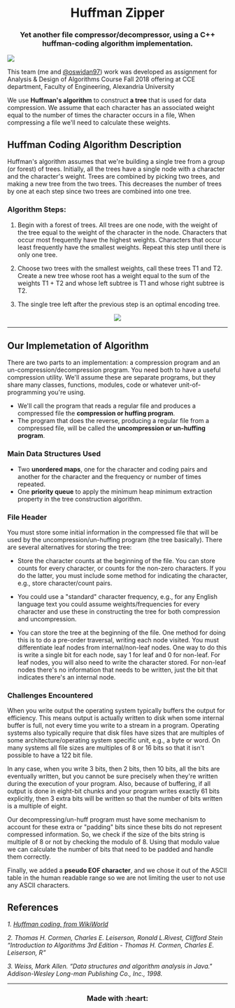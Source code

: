 <h1 align='center'> Huffman Zipper</h1>
<h3 align='center'> Yet another file compressor/decompressor, using a C++ huffman-coding algorithm implementation.</h3>
<img center='align' src='https://cdn.shortpixel.ai/client/q_glossy,ret_img,w_1550/https://itpack.be/wp-content/uploads/2019/06/Naamloos.png'/>


This team (me and [@oswidan97](https://github.com/oswidan97)) work was developed as assignment for Analysis & Design of Algorithms Course Fall 2018 offering at CCE department, Faculty of Engineering, Alexandria University

We use **Huffman's algorithm** to construct **a tree** that is used for data compression. 
We assume that each character has an associated weight equal to the number of times the character occurs in a file,
When compressing a file we'll need to calculate these weights.

## Huffman Coding Algorithm Description

Huffman's algorithm assumes that we're building a single tree from a group (or forest) of trees. 
Initially, all the trees have a single node with a character and the character's weight. 
Trees are combined by picking two trees, and making a new tree from the two trees. 
This decreases the number of trees by one at each step since two trees are combined into one tree.

### Algorithm Steps:

1. Begin with a forest of trees. All trees are one node, with the weight of the tree equal to the weight of the character in the node. 
Characters that occur most frequently have the highest weights. Characters that occur least frequently have the smallest weights.
Repeat this step until there is only one tree.

2. Choose two trees with the smallest weights, call these trees T1 and T2. Create a new tree whose root has a weight equal to the sum of the weights T1 + T2 and whose left subtree is T1 and whose right subtree is T2.

3. The single tree left after the previous step is an optimal encoding tree.

<p align='center'><img src='https://upload.wikimedia.org/wikipedia/commons/d/d8/HuffmanCodeAlg.png'/></p>

---

## Our Implemetation of Algorithm

There are two parts to an implementation: a compression program and an un-compression/decompression program. 
You need both to have a useful compression utility. We'll assume these are separate programs, but they share many classes, functions, modules, code or whatever unit-of-programming you're using. 

- We'll call the program that reads a regular file and produces a compressed file the **compression or huffing program**.  
- The program that does the reverse, producing a regular file from a compressed file, will be called the **uncompression or un-huffing program**.


### Main Data Structures Used
- Two **unordered maps**, one for the character and coding pairs and another for the character and the frequency or number of times repeated.
- One **priority queue** to apply the minimum heap minimum extraction property in the tree construction algorithm.


### File Header

You must store some initial information in the compressed file that will be used by the uncompression/un-huffing program (the tree basically). There are several alternatives for storing the tree:

- Store the character counts at the beginning of the file. You can store counts for every character, or counts for the non-zero characters. If you do the latter, you must include some method for indicating the character, e.g., store character/count pairs.

- You could use a "standard" character frequency, e.g., for any English language text you could assume weights/frequencies for every character and use these in constructing the tree for both compression and uncompression.

- You can store the tree at the beginning of the file. One method for doing this is to do a pre-order traversal, writing each node visited. You must differentiate leaf nodes from internal/non-leaf nodes. One way to do this is write a single bit for each node, say 1 for leaf and 0 for non-leaf. For leaf nodes, you will also need to write the character stored. For non-leaf nodes there's no information that needs to be written, just the bit that indicates there's an internal node.

### Challenges Encountered

When you write output the operating system typically buffers the output for efficiency. This means output is actually written to disk when some internal buffer is full, not every time you write to a stream in a program. Operating systems also typically require that disk files have sizes that are multiples of some architecture/operating system specific unit, e.g., a byte or word. On many systems all file sizes are multiples of 8 or 16 bits so that it isn't possible to have a 122 bit file.

In any case, when you write 3 bits, then 2 bits, then 10 bits, all the bits are eventually written, but you cannot be sure precisely when they're written during the execution of your program. Also, because of buffering, if all output is done in eight-bit chunks and your program writes exactly 61 bits explicitly, then 3 extra bits will be written so that the number of bits written is a multiple of eight.

Our decompressing/un-huff program must have some mechanism to account for these extra or "padding" bits since these bits do not represent compressed information.
So, we check if the size of the bits string is multiple of 8 or not by checking the modulo of 8. Using that modulo value we can calculate the number of bits that need to be padded and handle them correctly. 

Finally, we added a **pseudo EOF character**, and we chose it out of the ASCII table in the human readable range so we are not limiting the user to not use any ASCII characters.


## References

*1. [Huffman coding, from WikiWorld](https://www.wikiwand.com/en/Huffman_coding)*

*2. Thomas H. Cormen, Charles E. Leiserson, Ronald L.Rivest, Clifford Stein “Introduction to Algorithms 3rd Edition - Thomas H. Cormen, Charles E. Leiserson, R”*

*3. Weiss, Mark Allen. “Data structures and algorithm analysis in Java." Addison-Wesley Long-man Publishing Co., Inc., 1998.*

---

<h3 align='center'> Made with :heart:</h3>
